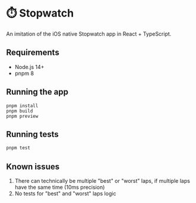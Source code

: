 # ⏱️ Stopwatch

An imitation of the iOS native Stopwatch app in React + TypeScript.

## Requirements

- Node.js 14+
- pnpm 8

## Running the app

```
pnpm install
pnpm build
pnpm preview
```

## Running tests

```bash
pnpm test
```

## Known issues

1. There can technically be multiple "best" or "worst" laps, if multiple laps have the same time (10ms precision)
2. No tests for "best" and "worst" laps logic
